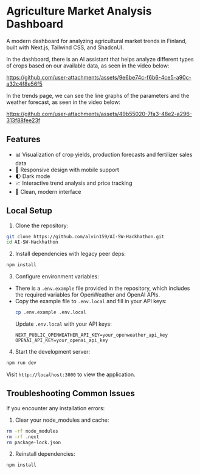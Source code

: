 # Agriculture Market Analysis Dashboard

A modern dashboard for analyzing agricultural market trends in Finland, built with Next.js, Tailwind CSS, and ShadcnUI.

In the dashboard, there is an AI assistant that helps analyze different types of crops based on our available data, as seen in the video below:

https://github.com/user-attachments/assets/9e6be74c-f6b6-4ce5-a90c-a32c4f8e56f5

In the trends page, we can see the line graphs of the parameters and the weather forecast, as seen in the video below:

https://github.com/user-attachments/assets/49b55020-7fa3-48e2-a296-313f88fee23f

## Features

- 📊 Visualization of crop yields, production forecasts and fertilizer sales data
- 📱 Responsive design with mobile support
- 🌓 Dark mode
- 📈 Interactive trend analysis and price tracking
- 🎨 Clean, modern interface

## Local Setup

1. Clone the repository:
```bash
git clone https://github.com/alvin159/AI-SW-Hackhathon.git
cd AI-SW-Hackhathon
```

2. Install dependencies with legacy peer deps:
```bash
npm install
```

3. Configure environment variables:  
- There is a `.env.example` file provided in the repository, which includes the required variables for OpenWeather and OpenAI APIs.  
- Copy the example file to `.env.local` and fill in your API keys:
    ```bash
    cp .env.example .env.local
    ```
    Update `.env.local` with your API keys:
    ```env
    NEXT_PUBLIC_OPENWEATHER_API_KEY=your_openweather_api_key
    OPENAI_API_KEY=your_openai_api_key
    ```



4. Start the development server:
```bash
npm run dev
```

Visit `http://localhost:3000` to view the application.

## Troubleshooting Common Issues

If you encounter any installation errors:

1. Clear your node_modules and cache:
```bash
rm -rf node_modules
rm -rf .next
rm package-lock.json
```

2. Reinstall dependencies:
```bash
npm install
```


